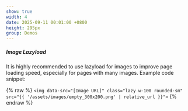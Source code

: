 ```yaml
---
show: true
width: 4
date: 2025-09-11 00:01:00 +0800
height: 295px
group: Demos
---
```


<div>
  <h5 class="card-title">Image Lazyload</h5>
  <p class="card-text">
    It is highly recommended to use lazyload for images to improve page loading speed, especially for pages with many images.
    Example code snippet:
  </p>
  <p class="card-text">
    {% raw %}
    <code>&lt;img data-src=&quot;[Image URL]&quot; class=&quot;lazy w-100 rounded-sm&quot; src=&quot;{{ '/assets/images/empty_300x200.png' | relative_url }}&quot;&gt;</code>
    {% endraw %}
  </p>
</div>




